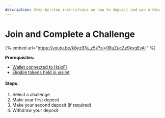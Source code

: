 ```yaml
---
description: Step-by-step instructions on how to deposit and win a HaloFi Challenge
---
```


# Join and Complete a Challenge

{% embed url="https://youtu.be/k8yz97a_z5k?si=98uZucZz9kvqEvA-" %}

**Prerequisites:**

* [Wallet connected to HaloFi](../hub/getting-started/cryptocurrency-wallets.md)
* [Eligible tokens held in wallet](../hub/getting-started/getting-cryptocurrency-tokens/)

#### Steps:

1. Select a challenge
2. Make your first deposit
3. Make your second deposit (if required)
4. Withdraw your deposit
